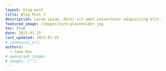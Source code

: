 ```yaml
---
layout: blog-post
title: Blog Post 7
description: Lorem ipsum, dolor sit amet consectetur adipisicing elit. Soluta optio non dolor perferendis.
featured_image: /images/card-placeholder.jpg
toc: True
date: 2023-01-25
last_updated: 2023-01-25
# canonical_url:
authors:
  - Jane Doe
# opengraph images
# images: [""]
---
```

